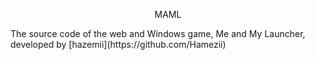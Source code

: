 <p align="center" markdown="1">
 MAML
</p>
The source code of the web and Windows game, Me and My Launcher, developed by [hazemii](https://github.com/Hamezii)
